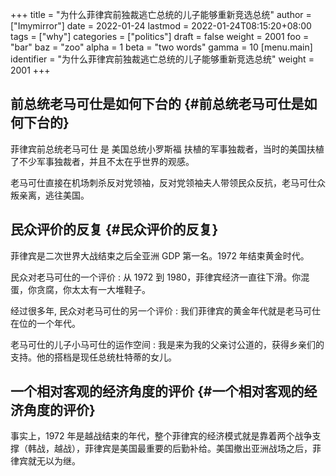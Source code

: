 +++
title = "为什么菲律宾前独裁逃亡总统的儿子能够重新竞选总统"
author = ["Imymirror"]
date = 2022-01-24
lastmod = 2022-01-24T08:15:20+08:00
tags = ["why"]
categories = ["politics"]
draft = false
weight = 2001
foo = "bar"
baz = "zoo"
alpha = 1
beta = "two words"
gamma = 10
[menu.main]
  identifier = "为什么菲律宾前独裁逃亡总统的儿子能够重新竞选总统"
  weight = 2001
+++

## 前总统老马可仕是如何下台的 {#前总统老马可仕是如何下台的}

菲律宾前总统老马可仕 是 美国总统小罗斯福 扶植的军事独裁者，当时的美国扶植了不少军事独裁者，并且不太在乎世界的观感。

老马可仕直接在机场刺杀反对党领袖，反对党领袖夫人带领民众反抗，老马可仕众叛亲离，逃往美国。


## 民众评价的反复 {#民众评价的反复}

菲律宾是二次世界大战结束之后全亚洲 GDP 第一名。1972 年结束黄金时代。

民众对老马可仕的一个评价 : 从 1972 到 1980，菲律宾经济一直往下滑。你混蛋，你贪腐，你太太有一大堆鞋子。

经过很多年, 民众对老马可仕的另一个评价 : 我们菲律宾的黄金年代就是老马可仕在位的一个年代。

老马可仕的儿子小马可仕的运作空间 : 我是来为我的父亲讨公道的，获得乡亲们的支持。他的搭档是现任总统杜特蒂的女儿。


## 一个相对客观的经济角度的评价 {#一个相对客观的经济角度的评价}

事实上，1972 年是越战结束的年代，整个菲律宾的经济模式就是靠着两个战争支撑（韩战，越战），菲律宾是美国最重要的后勤补给。美国撤出亚洲战场之后，菲律宾就无以为继。